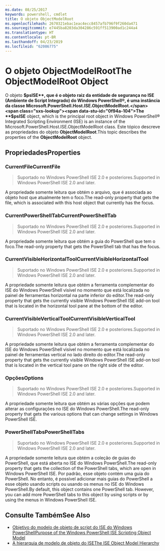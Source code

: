 ```yaml
---
ms.date: 08/25/2017
keywords: powershell, cmdlet
title: O objeto ObjectModelRoot
ms.openlocfilehash: 2670321ebac1eac4ecc8457afb796f9f260da471
ms.sourcegitcommit: e7445ba8203da304286c591ff513900ad1c244a4
ms.translationtype: HT
ms.contentlocale: pt-BR
ms.lasthandoff: 04/23/2019
ms.locfileid: "62086775"
---
```

# <a name="the-objectmodelroot-object"></a><span data-ttu-id="0f94a-103">O objeto ObjectModelRoot</span><span class="sxs-lookup"><span data-stu-id="0f94a-103">The ObjectModelRoot Object</span></span>

<span data-ttu-id="0f94a-104">O objeto **$psISE**, que é o objeto raiz da entidade de segurança no ISE (Ambiente de Script Integrado) do Windows PowerShell®, é uma instância da classe Microsoft.PowerShell.Host.ISE.ObjectModelRoot.</span><span class="sxs-lookup"><span data-stu-id="0f94a-104">The **$psISE** object, which is the principal root object in Windows PowerShell® Integrated Scripting Environment (ISE) is an instance of the Microsoft.PowerShell.Host.ISE.ObjectModelRoot class.</span></span>
<span data-ttu-id="0f94a-105">Este tópico descreve as propriedades do objeto **ObjectModelRoot**.</span><span class="sxs-lookup"><span data-stu-id="0f94a-105">This topic describes the properties of the **ObjectModelRoot** object.</span></span>

## <a name="properties"></a><span data-ttu-id="0f94a-106">Propriedades</span><span class="sxs-lookup"><span data-stu-id="0f94a-106">Properties</span></span>

### <a name="currentfile"></a><span data-ttu-id="0f94a-107">CurrentFile</span><span class="sxs-lookup"><span data-stu-id="0f94a-107">CurrentFile</span></span>

> <span data-ttu-id="0f94a-108">Suportado no Windows PowerShell ISE 2.0 e posteriores.</span><span class="sxs-lookup"><span data-stu-id="0f94a-108">Supported in Windows PowerShell ISE 2.0 and later.</span></span>

<span data-ttu-id="0f94a-109">A propriedade somente leitura que obtém o arquivo, que é associada ao objeto host que atualmente tem o foco.</span><span class="sxs-lookup"><span data-stu-id="0f94a-109">The read-only property that gets the file, which is associated with this host object that currently has the focus.</span></span>

### <a name="currentpowershelltab"></a><span data-ttu-id="0f94a-110">CurrentPowerShellTab</span><span class="sxs-lookup"><span data-stu-id="0f94a-110">CurrentPowerShellTab</span></span>

> <span data-ttu-id="0f94a-111">Suportado no Windows PowerShell ISE 2.0 e posteriores.</span><span class="sxs-lookup"><span data-stu-id="0f94a-111">Supported in Windows PowerShell ISE 2.0 and later.</span></span>

<span data-ttu-id="0f94a-112">A propriedade somente leitura que obtém a guia do PowerShell que tem o foco.</span><span class="sxs-lookup"><span data-stu-id="0f94a-112">The read-only property that gets the PowerShell tab that has the focus.</span></span>

### <a name="currentvisiblehorizontaltool"></a><span data-ttu-id="0f94a-113">CurrentVisibleHorizontalTool</span><span class="sxs-lookup"><span data-stu-id="0f94a-113">CurrentVisibleHorizontalTool</span></span>

> <span data-ttu-id="0f94a-114">Suportado no Windows PowerShell ISE 2.0 e posteriores.</span><span class="sxs-lookup"><span data-stu-id="0f94a-114">Supported in Windows PowerShell ISE 2.0 and later.</span></span>

<span data-ttu-id="0f94a-115">A propriedade somente leitura que obtém a ferramenta complementar do ISE do Windows PowerShell visível no momento que está localizada no painel de ferramentas horizontal na parte inferior do editor.</span><span class="sxs-lookup"><span data-stu-id="0f94a-115">The read-only property that gets the currently visible Windows PowerShell ISE add-on tool that is located in the horizontal tool pane at the bottom of the editor.</span></span>

### <a name="currentvisibleverticaltool"></a><span data-ttu-id="0f94a-116">CurrentVisibleVerticalTool</span><span class="sxs-lookup"><span data-stu-id="0f94a-116">CurrentVisibleVerticalTool</span></span>

> <span data-ttu-id="0f94a-117">Suportado no Windows PowerShell ISE 2.0 e posteriores.</span><span class="sxs-lookup"><span data-stu-id="0f94a-117">Supported in Windows PowerShell ISE 2.0 and later.</span></span>

<span data-ttu-id="0f94a-118">A propriedade somente leitura que obtém a ferramenta complementar do ISE do Windows PowerShell visível no momento que está localizada no painel de ferramentas vertical no lado direito do editor.</span><span class="sxs-lookup"><span data-stu-id="0f94a-118">The read-only property that gets the currently visible Windows PowerShell ISE add-on tool that is located in the vertical tool pane on the right side of the editor.</span></span>

### <a name="options"></a><span data-ttu-id="0f94a-119">Opções</span><span class="sxs-lookup"><span data-stu-id="0f94a-119">Options</span></span>

> <span data-ttu-id="0f94a-120">Suportado no Windows PowerShell ISE 2.0 e posteriores.</span><span class="sxs-lookup"><span data-stu-id="0f94a-120">Supported in Windows PowerShell ISE 2.0 and later.</span></span>

<span data-ttu-id="0f94a-121">A propriedade somente leitura que obtém as várias opções que podem alterar as configurações no ISE do Windows PowerShell.</span><span class="sxs-lookup"><span data-stu-id="0f94a-121">The read-only property that gets the various options that can change settings in Windows PowerShell ISE.</span></span>

### <a name="powershelltabs"></a><span data-ttu-id="0f94a-122">PowerShellTabs</span><span class="sxs-lookup"><span data-stu-id="0f94a-122">PowerShellTabs</span></span>

> <span data-ttu-id="0f94a-123">Suportado no Windows PowerShell ISE 2.0 e posteriores.</span><span class="sxs-lookup"><span data-stu-id="0f94a-123">Supported in Windows PowerShell ISE 2.0 and later.</span></span>

<span data-ttu-id="0f94a-124">A propriedade somente leitura que obtém a coleção de guias do PowerShell, que está aberta no ISE do Windows PowerShell.</span><span class="sxs-lookup"><span data-stu-id="0f94a-124">The read-only property that gets the collection of the PowerShell tabs, which are open in Windows PowerShell ISE.</span></span> <span data-ttu-id="0f94a-125">Por padrão, esse objeto contém uma guia do PowerShell. No entanto, é possível adicionar mais guias do PowerShell a esse objeto usando scripts ou usando os menus no ISE do Windows PowerShell.</span><span class="sxs-lookup"><span data-stu-id="0f94a-125">By default, this object contains one PowerShell tab. However, you can add more PowerShell tabs to this object by using scripts or by using the menus in Windows PowerShell ISE.</span></span>

## <a name="see-also"></a><span data-ttu-id="0f94a-126">Consulte Também</span><span class="sxs-lookup"><span data-stu-id="0f94a-126">See Also</span></span>

- [<span data-ttu-id="0f94a-127">Objetivo do modelo de objeto de script do ISE do Windows PowerShell</span><span class="sxs-lookup"><span data-stu-id="0f94a-127">Purpose of the Windows PowerShell ISE Scripting Object Model</span></span>](Purpose-of-the-Windows-PowerShell-ISE-Scripting-Object-Model.md)
- [<span data-ttu-id="0f94a-128">A hierarquia de modelo de objeto do ISE</span><span class="sxs-lookup"><span data-stu-id="0f94a-128">The ISE Object Model Hierarchy</span></span>](The-ISE-Object-Model-Hierarchy.md)